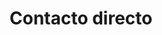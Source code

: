 ---
title : "Contacto directo"
bg_image: "images/backgrounds/contact-us-bg.jpg"
form_action: "https://formspree.io/f/xjvzkwlb" # works with https://formspree
name: "Nombre"
email: "Gmail"
message: "Mensaje"
submit: "Enviar"


# custom style
custom_class: "" 
custom_attributes: "" 
custom_css: ""
---